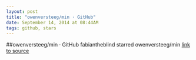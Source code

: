 ```yaml
---
layout: post
title: "owenversteeg/min · GitHub"
date: September 14, 2014 at 08:44AM
tags: github, stars
---
```

##owenversteeg/min · GitHub
fabiantheblind starred owenversteeg/min
[link to source](http://ift.tt/X0MjTD) 

